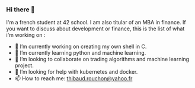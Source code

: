 ### Hi there 👋

I'm a french student at 42 school. I am also titular of an MBA in finance. If you want to discuss about development or finance, this is the list of what i'm working on :

- 🔭 I’m currently working on creating my own shell in C.
- 🌱 I’m currently learning python and machine learning.
- 👯 I’m looking to collaborate on trading algorithms and machine learning project.
- 🤔 I’m looking for help with kubernetes and docker.
- 📫 How to reach me: thibaud.rouchon@yahoo.fr
